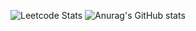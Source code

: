 ![Leetcode Stats](https://leetcard.jacoblin.cool/raghavtemp)
![Anurag's GitHub stats](https://github-readme-stats.vercel.app/api?username=vahghar&show_icons=true&theme=radical)

